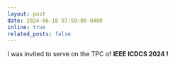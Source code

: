 ```yaml
---
layout: post
date: 2024-06-10 07:59:00-0400
inline: true
related_posts: false
---
```


I was invited to serve on the TPC of <strong>IEEE ICDCS 2024 !</strong>
